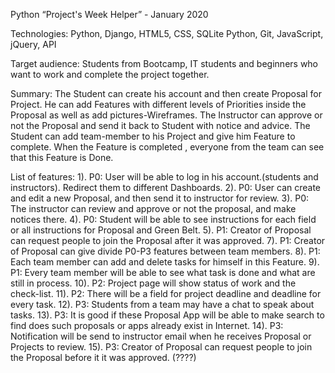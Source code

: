 
Python “Project's Week Helper” - 
January 2020

Technologies: Python, Django, HTML5, CSS, SQLite Python, Git, JavaScript, jQuery, API

Target audience: Students from Bootcamp, IT students and beginners who want to work and complete the project together.

Summary: The Student can create his account and then create Proposal for Project. He can add Features with different levels of Priorities inside the Proposal as well as add pictures-Wireframes. The Instructor can approve or not the Proposal and send it back to Student with notice and advice. The Student can add team-member to his Project and give him Feature to complete. When the Feature is completed , everyone from the team can see that this Feature is Done. 

List of features:
1). P0: User will be able to log in his account.(students and instructors). Redirect them to different Dashboards.
2). P0: User can create and edit a new Proposal, and then send it to instructor for review. 
3). P0: The instructor can review and approve or not the proposal, and make notices there.
4). P0: Student will be able to see instructions for each field or all instructions for Proposal and Green Belt.
5). P1: Creator of Proposal can request people to join the Proposal after it was approved.
7). P1: Creator of Proposal can give divide P0-P3 features between team members.
8). P1: Each team member can add and delete tasks for himself in this Feature. 
9). P1: Every team member will be able to see what task is done and what are still in process.
10). P2: Project page will show status of work and the check-list.
11). P2: There will be a field for project deadline and deadline for every task.
12). P3: Students from a team may have a chat to speak about tasks. 
13). P3: It is good if these Proposal App will be able to make search to find does such proposals or apps already exist in Internet.
14). P3: Notification will be send to instructor email when he receives Proposal or Projects to review.
15). P3: Creator of Proposal can request people to join the Proposal before it it was approved. (????)
